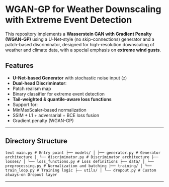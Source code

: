 # WGAN-GP for Weather Downscaling with Extreme Event Detection

This repository implements a **Wasserstein GAN with Gradient Penalty (WGAN-GP)** using a U-Net-style (no skip-connections) generator and a patch-based discriminator, designed for high-resolution downscaling of weather and climate data, with a special emphasis on **extreme wind gusts**.

##  Features

-  **U-Net-based Generator** with stochastic noise input (`z`)
-  **Dual-head Discriminator**: 
  - Patch realism map
  - Binary classifier for extreme event detection
-  **Tail-weighted & quantile-aware loss functions**
-  Support for:
  - MinMaxScaler-based normalization
  - SSIM + L1 + adversarial + BCE loss fusion
  - Gradient penalty (WGAN-GP)

---

## Directory Structure 
```text main.py # Entry point ├── models/ │ ├── generator.py # Generator architecture │ └── discriminator.py # Discriminator architecture ├── losses/ │ └── loss_functions.py # Loss definitions ├── data/ │ └── preprocessing.py # Normalization and batching ├── training/ │ └── train_loop.py # Training logic ├── utils/ │ └── dropout.py # Custom always-on Dropout layer ```

---

